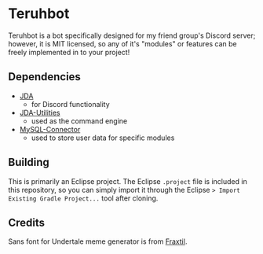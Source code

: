 # Teruhbot
Teruhbot is a bot specifically designed for my friend group's Discord server; however, it is MIT licensed, so any of it's "modules" or features can be freely implemented in to your project!

## Dependencies
 - [JDA](https://github.com/DV8FromTheWorld/JDA)
	 - for Discord functionality
 - [JDA-Utilities](https://github.com/JDA-Applications/JDA-Utilities)
	 - used as the command engine
 - [MySQL-Connector](https://github.com/mysql/mysql-connector-j)
 	 - used to store user data for specific modules

## Building
This is primarily an Eclipse project. The Eclipse `.project` file is included in this repository, so you can simply import it through the Eclipse `> Import Existing Gradle Project...` tool after cloning. 

## Credits
Sans font for Undertale meme generator is from [Fraxtil](https://www.reddit.com/r/Undertale/comments/3vml6i/i_made_some_pixel_fonts_for_sans_and_papyrus/).